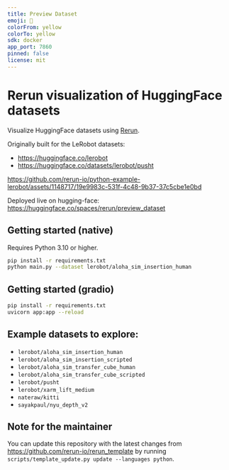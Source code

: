 ```yaml
---
title: Preview Dataset
emoji: 👀
colorFrom: yellow
colorTo: yellow
sdk: docker
app_port: 7860
pinned: false
license: mit
---
```


# Rerun visualization of HuggingFace datasets
Visualize HuggingFace datasets using [Rerun](https://www.rerun.io/).

Originally built for the LeRobot datasets:

* https://huggingface.co/lerobot
* https://huggingface.co/datasets/lerobot/pusht

https://github.com/rerun-io/python-example-lerobot/assets/1148717/19e9983c-531f-4c48-9b37-37c5cbe1e0bd

Deployed live on hugging-face: https://huggingface.co/spaces/rerun/preview_dataset

## Getting started (native)
Requires Python 3.10 or higher.

```sh
pip install -r requirements.txt
python main.py --dataset lerobot/aloha_sim_insertion_human
```

## Getting started (gradio)
```sh
pip install -r requirements.txt
uvicorn app:app --reload
```
## Example datasets to explore:
* `lerobot/aloha_sim_insertion_human`
* `lerobot/aloha_sim_insertion_scripted`
* `lerobot/aloha_sim_transfer_cube_human`
* `lerobot/aloha_sim_transfer_cube_scripted`
* `lerobot/pusht`
* `lerobot/xarm_lift_medium`
* `nateraw/kitti`
* `sayakpaul/nyu_depth_v2`

## Note for the maintainer
You can update this repository with the latest changes from https://github.com/rerun-io/rerun_template by running `scripts/template_update.py update --languages python`.
